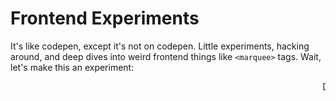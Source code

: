 # Frontend Experiments

It's like codepen, except it's not on codepen. Little experiments, hacking around, and deep dives into weird frontend things like `<marquee>` tags. Wait, let's make this an experiment:

<marquee>Does the `<marquee>` tag work in markdown?</marquee>
